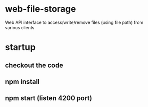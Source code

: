 # web-file-storage
Web API interface to access/write/remove files (using file path) from various clients

# startup

## checkout the code
## npm install
## npm start (listen 4200 port)
